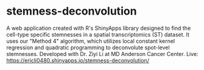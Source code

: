 # stemness-deconvolution
A web application created with R's ShinyApps library designed to find the cell-type specific stemnesses in a spatial transcriptomics (ST) dataset. It uses our "Method 4" algorithm, which utilizes local constant kernel regression and quadratic programming to deconvolute spot-level stemnesses. Developed with Dr. Ziyi Li at MD Anderson Cancer Center.
Live: https://ericli0480.shinyapps.io/stemness-deconvolution/
